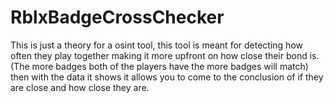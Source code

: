 # RblxBadgeCrossChecker
This is just a theory for a osint tool, this tool is meant for detecting how often they play together making it more upfront on how close their bond is. (The more badges both of the players have the more badges will match) then with the data it shows it allows you to come to the conclusion of if they are close and how close they are.
